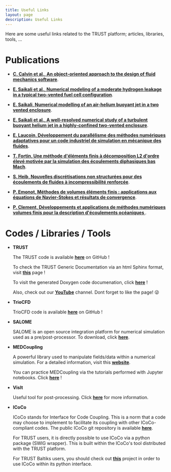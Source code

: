 ```yaml
---
title: Useful Links
layout: page
description: Useful Links
---
```


Here are some useful links related to the TRUST platform; articles, libraries, tools, ...

# Publications

- **[C. Calvin et al., An object-oriented approach to the design of fluid mechanics software](https://www.esaim-m2an.org/articles/m2an/pdf/2002/05/m2anns4.pdf)**.

- **[E. Saikali et al., Numerical modeling of a moderate hydrogen leakage in a typical two-vented fuel cell configuration](https://www.researchgate.net/publication/354762096_Numerical_modeling_of_a_moderate_hydrogen_leakage_in_a_typical_two-vented_fuel_cell_configuration)**.

- **[E. Saikali, Numerical modelling of an air-helium buoyant jet in a two vented enclosure](https://www.theses.fr/2018SORUS023)**.

- **[E. Saikali et al., A well-resolved numerical study of a turbulent buoyant helium jet in a highly-confined two-vented enclosure](https://www.sciencedirect.com/science/article/pii/S0017931020334062)**.

- **[E. Laucoin, Développement du parallélisme des méthodes numériques adaptatives pour un code industriel de simulation en mécanique des fluides](https://theses.hal.science/tel-00385418)**.

- **[T. Fortin, Une méthode d'éléments finis à décomposition L2 d'ordre élevé motivée par la simulation des écoulements diphasiques bas Mach](https://www.theses.fr/2006PA066526)**.

- **[S. Heib, Nouvelles discrétisations non structurées pour des écoulements de fluides à incompressibilité renforcée](https://www.theses.fr/2003PA066154)**.

- **[P. Emonot, Méthodes de volumes éléments finis : applications aux équations de Navier-Stokes et résultats de convergence](https://www.theses.fr/1992LYO10280)**.

- **[P. Clement, Développements et applications de méthodes numériques volumes finis pour la description d'écoulements océaniques ](https://www.theses.fr/1996GRE10065)**.

# Codes / Libraries / Tools

- **TRUST**

	The TRUST code is available **[here](https://github.com/cea-trust-platform/trust-code)** on GitHub !
	
	To check the TRUST Generic Documentation via an html Sphinx format, visit **[this](https://cea-trust-platform.github.io/trust-documentation.github.io)** page !
	
	To visit the generated Doxygen code documenation, click **[here](https://cea-trust-platform.github.io/TRUST_Doxygen.github.io)** !
	
	Also, check out our **[YouTube](https://www.youtube.com/@ceatrustplatform8802)** channel. Dont forget to like the page! 😜

- **TrioCFD**

	TrioCFD code is available **[here](https://github.com/cea-trust-platform/TrioCFD-code)** on GitHub !
	
- **SALOME**

	SALOME is an open source integration platform for numerical simulation used as a pre/post-processor. To download, click **[here](https://www.salome-platform.org/?lang=fr)**.

- **MEDCoupling**

	A powerful library used to manipulate fields/data within a numerical simulation. For a detailed information, visit this **[website](https://docs.salome-platform.org/latest/dev/MEDCoupling/developer/index.html)**.
	
	You can practice MEDCoupling via the tutorials performed with Jupyter notebooks. Click **[here](https://github.com/cea-trust-platform/MEDCoupling_tutos)** !

- **VisIt**

	Useful tool for post-processing. Click **[here](https://visit-dav.github.io/visit-website/index.html)** for more information.

- **ICoCo**

	ICoCo stands for Interface for Code Coupling. This is a norm that a code may choose to implement to facilitate its coupling with other ICoCo-compliant codes. The public ICoCo git repository is available **[here](https://github.com/cea-trust-platform/icoco-coupling)**.
	
	For TRUST users, it is directly possible to use ICoCo via a python package (SWIG wrapper). This is built within the ICoCo's tool distributed with the TRUST platform.
	
	For TRUST Baltiks users, you should check out **[this](https://github.com/cea-trust-platform/icoco-swig-baltik)** project in order to use ICoCo within its python interface.
